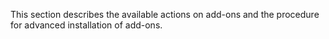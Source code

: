 This section describes the available actions on add-ons and the procedure for advanced installation of add-ons.